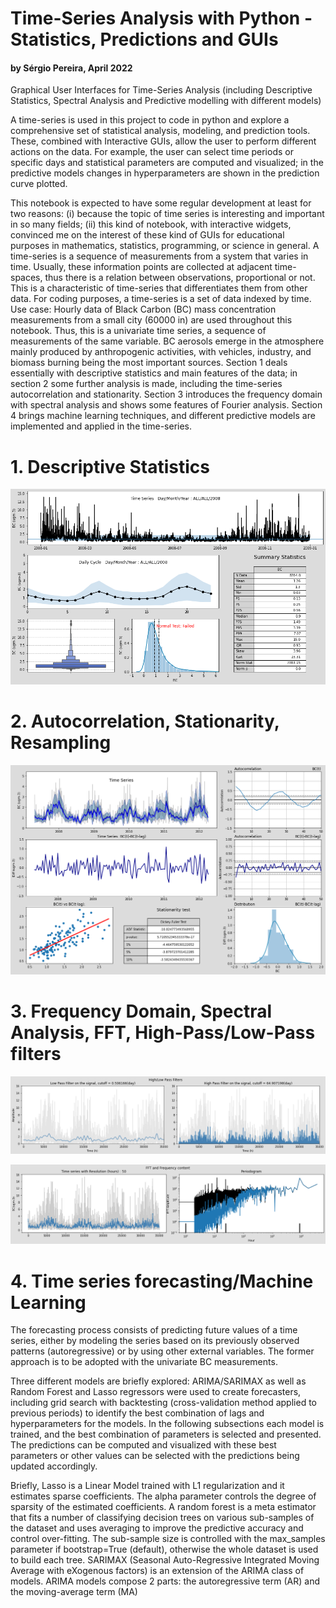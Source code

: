 # **Time-Series Analysis with Python - Statistics, Predictions and GUIs**

#### by Sérgio Pereira, April 2022
Graphical User Interfaces for Time-Series Analysis (including Descriptive Statistics, Spectral Analysis and Predictive modelling with different models) 

A time-series is used in this project to code in python and explore a comprehensive set of statistical analysis, modeling, and prediction tools. These, combined with Interactive GUIs, allow the user to perform different actions on the data. For example, the user can select time periods or specific days and statistical parameters are computed and visualized; in the predictive models changes in hyperparameters are shown in the prediction curve plotted.

This notebook is expected to have some regular development at least for two reasons: (i) because the topic of time series is interesting and important in so many fields; (ii) this kind of notebook, with interactive widgets, convinced me on the interest of these kind of GUIs for educational purposes in mathematics, statistics, programming, or science in general. A time-series is a sequence of measurements from a system that varies in time. Usually, these information points are collected at adjacent time-spaces, thus there is a relation between observations, proportional or not. This is a characteristic of time-series that differentiates them from other data. For coding purposes, a time-series is a set of data indexed by time. Use case: Hourly data of Black Carbon (BC) mass concentration measurements from a small city (60000 in) are used throughout this notebook. Thus, this is a univariate time series, a sequence of measurements of the same variable. BC aerosols emerge in the atmosphere mainly produced by anthropogenic activities, with vehicles, industry, and biomass burning being the most important sources. Section 1 deals essentially with descriptive statistics and main features of the data; in section 2 some further analysis is made, including the time-series autocorrelation and stationarity. Section 3 introduces the frequency domain with spectral analysis and shows some features of Fourier analysis. Section 4 brings machine learning techniques, and different predictive models are implemented and applied in the time-series.

# **1. Descriptive Statistics**

![alt text](https://github.com/Sergio-Per/Time-Series-GUI/blob/main/GUI%201.png)

# **2. Autocorrelation, Stationarity, Resampling**

![alt text](https://github.com/Sergio-Per/Time-Series-GUI/blob/main/GUI%202.png)

# **3. Frequency Domain, Spectral Analysis, FFT, High-Pass/Low-Pass filters**

![alt text](https://github.com/Sergio-Per/Time-Series-GUI/blob/main/GUI%20Filters.png)

![alt text](https://github.com/Sergio-Per/Time-Series-GUI/blob/main/GUI%20Fourier.png)

# **4. Time series forecasting/Machine Learning**

The forecasting process consists of predicting future values of a time series, either by modeling the series based on its previously observed patterns (autoregressive) or by using other external variables. The former approach is to be adopted with the univariate BC measurements.

Three different models are briefly explored: ARIMA/SARIMAX as well as Random Forest and Lasso regressors were used to create forecasters, including grid search with backtesting (cross-validation method applied to previous periods) to identify the best combination of lags and hyperparameters for the models.
In the following subsections each model is trained, and the best combination of parameters is selected and presented. The predictions can be computed and visualized with these best parameters or other values can be selected with the predictions being updated accordingly.

Briefly, Lasso is a Linear Model trained with L1 regularization and it estimates sparse coefficients. The alpha parameter controls the degree of sparsity of the estimated coefficients. A random forest is a meta estimator that fits a number of classifying decision trees on various sub-samples of the dataset and uses averaging to improve the predictive accuracy and control over-fitting. The sub-sample size is controlled with the max_samples parameter if bootstrap=True (default), otherwise the whole dataset is used to build each tree. SARIMAX (Seasonal Auto-Regressive Integrated Moving Average with eXogenous factors) is an extension of the ARIMA class of models. ARIMA models compose 2 parts: the autoregressive term (AR) and the moving-average term (MA)
